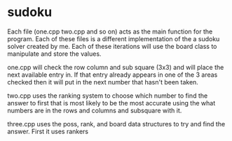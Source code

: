 # sudoku
Each file (one.cpp two.cpp and so on) acts as the main function for the program.
Each of these files is a different implementation of the a sudoku solver created by me.
Each of these iterations will use the board class to manipulate and store the values.

one.cpp will check the row column and sub square (3x3) and will place the next available entry in. If that entry already appears in one of the 3 areas checked then it will put in the next number that hasn't been taken.

two.cpp uses the ranking system to choose which number to find the answer to first that is most likely to be the most accurate using the what numbers are in the rows and columns and subsquare with it.

three.cpp uses the poss, rank, and board data structures to try and find the answer. First it uses rankers
